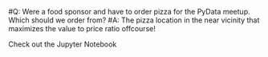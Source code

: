 #Q: Were a food sponsor and have to order pizza for the PyData meetup. Which should we order from?
#A: The pizza location in the near vicinity that maximizes the value to price ratio offcourse!

Check out the Jupyter Notebook
